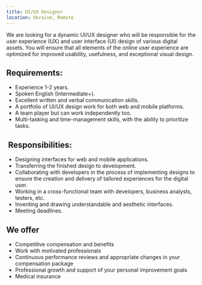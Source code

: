 ```yaml
---
title: UI/UX Designer
location: Ukraine, Remote
---
```

We are looking for a dynamic UI/UX designer who will be responsible for the user experience (UX) and user interface (UI) design of various digital assets. You will ensure that all elements of the online user experience are optimized for improved usability, usefulness, and exceptional visual design.

## Requirements:

* Experience 1-2 years.
* Spoken English (Intermediate+). 
* Excellent written and verbal communication skills.
* A portfolio of UI/UX design work for both web and mobile platforms.
* A team player but can work independently too.
* Multi-tasking and time-management skills, with the ability to prioritize tasks.

##  Responsibilities:

* Designing interfaces for web and mobile applications.
* Transferring the finished design to development.
* Collaborating with developers in the process of implementing designs to ensure the creation and delivery of tailored experiences for the digital user.
* Working in a cross-functional team with developers, business analysts, testers, etc.
* Inventing and drawing understandable and aesthetic interfaces.
* Meeting deadlines.

## We offer

* Competitive compensation and benefits
* Work with motivated professionals
* Continuous performance reviews and appropriate changes in your compensation package
* Professional growth and support of your personal improvement goals
* Medical insurance